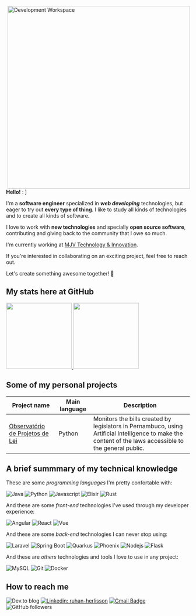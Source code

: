<img src="https://files.catbox.moe/grnwxe.svg" min-width="300px" max-width="500px" width="500px" align="right" alt="Development Workspace">

<div align="left">
  <p><b>Hello!</b> : ] </p>
  <p>I'm a <b>software engineer</b> specialized in <b><i>web developing</i></b> technologies, but eager to try out <b>every type of thing</b>. I like to study all kinds of technologies and to create all kinds of software.</p> 
  <p>I love to work with <b>new technologies</b> and specially <b>open source software</b>, contributing and giving back to the community that I owe so much.</p>
  <p>I'm currently working at <a href="https://www.mjvinnovation.com/pt-br/">MJV Technology & Innovation</a>.</p>
  <p>If you're interested in collaborating on an exciting project, feel free to reach out.</p>
  <p>Let's create something awesome together! 🚀</p>
  
</div>

## My stats here at GitHub

<a href="https://github.com/JoaoHenrique9">
  <img height="180em" src="https://github-readme-stats.vercel.app/api?username=oliverbot&show_icons=true&include_all_commits=true&count_private=true&hide=contribs"/>
  <img height="180em" src="https://github-readme-stats.vercel.app/api/top-langs/?username=oliverbot&layout=compact&hide=javascript,html,css,ruby"/>
</a>

## Some of my personal projects

Project name | Main language | Description
-------------|---------------|-----------
[Observatório de Projetos de Lei](https://github.com/oliverbot/ProjetosLeisPernambuco) | Python | Monitors the bills created by legislators in Pernambuco, using Artificial Intelligence to make the content of the laws accessible to the general public.

## A brief summmary of my technical knowledge

These are some <i>programming languages</i> I'm pretty confortable with:

![Java](https://img.shields.io/badge/Java-ED8B00?style=for-the-badge&logo=openjdk&logoColor=white)
![Python](https://img.shields.io/badge/Python-3776AB?style=for-the-badge&logo=python&logoColor=white)
![Javascript](https://img.shields.io/badge/JavaScript-323330?style=for-the-badge&logo=javascript&logoColor=F7DF1E)
![Elixir](https://img.shields.io/badge/Elixir-4B275F?style=for-the-badge&logo=elixir&logoColor=white)
![Rust](https://img.shields.io/badge/Rust-000000?style=for-the-badge&logo=rust&logoColor=white)

And these are some <i>front-end</i> technologies I've used through my developer experience:
  
![Angular](https://img.shields.io/badge/-Angular-181717?style=for-the-badge&logo=angular) 
![React](https://img.shields.io/badge/-React-181717?style=for-the-badge&logo=react)
![Vue](https://img.shields.io/badge/-Vue-181717?style=for-the-badge&logo=vue.js)

And these are some <i>back-end</i> technologies I can never stop using:

![Laravel](https://img.shields.io/badge/Laravel-000000?style=for-the-badge&logo=laravel&logoColor=white)
![Spring Boot](https://img.shields.io/badge/-Spring%20Boot-181717?style=for-the-badge&logo=spring)
![Quarkus](https://img.shields.io/badge/-Quarkus-181717?style=for-the-badge&logo=quarkus)
![Phoenix](https://img.shields.io/badge/-Phoenix-181717?style=for-the-badge&logo=elixir)
![Nodejs](https://img.shields.io/badge/-Nodejs-181717?style=for-the-badge&logo=Node.js)
![Flask](https://img.shields.io/badge/Flask-000000?style=for-the-badge&logo=flask&logoColor=white)

And these are <i>others</i> technologies and tools I love to use in any project:

![MySQL](https://img.shields.io/badge/-MySQL-181717?style=for-the-badge&logo=mysql)
![Git](https://img.shields.io/badge/-Git-181717?style=for-the-badge&logo=git)
![Docker](https://img.shields.io/badge/-Docker-181717?style=for-the-badge&logo=docker)


## How to reach me

![Dev.to blog](https://img.shields.io/badge/Blog-181717?style=flat-square&logo=dev.to&logoColor=white)
[![Linkedin: ruhan-herlisson](https://img.shields.io/badge/-Ruhan%20Herlisson-blue?style=flat-square&logo=Linkedin&logoColor=white&link=https://www.linkedin.com/in/ruhan-herlisson/)](https://www.linkedin.com/in/ruhan-herlisson/)
[![Gmail Badge](https://img.shields.io/badge/-herlisson.ruh@gmail.com-c14438?style=flat-square&logo=Gmail&logoColor=white&link=mailto:herlisson.ruh@gmail.com)](mailto:herlisson.ruh@gmail.com)
![GitHub followers](https://img.shields.io/github/followers/oliverbot?label=Follow&style=social)

